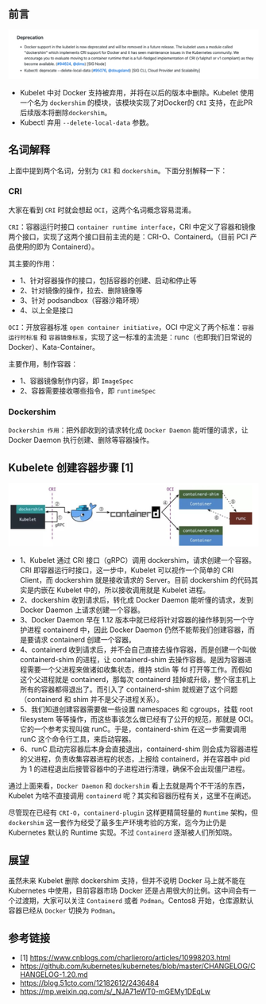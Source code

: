 
## 前言

![](../img/k8s-1.20-1.png)

- Kubelet 中对 Docker 支持被弃用，并将在以后的版本中删除。Kubelet 使用一个名为 `dockershim` 的模块，该模块实现了对Docker的 `CRI` 支持，在此PR后续版本将删除`dockershim`。
- Kubectl 弃用 `--delete-local-data` 参数。

## 名词解释

上面中提到两个名词，分别为 `CRI` 和 `dockershim`。下面分别解释一下：

### CRI

大家在看到 `CRI` 时就会想起 `OCI`，这两个名词概念容易混淆。

`CRI`：容器运行时接口 `container runtime interface`，CRI 中定义了容器和镜像两个接口，实现了这两个接口目前主流的是：CRI-O、Containerd。（目前 PCI 产品使用的即为 Containerd）。

其主要的作用：

- 1、针对容器操作的接口，包括容器的创建、启动和停止等
- 2、针对镜像的操作，拉去、删除镜像等
- 3、针对 podsandbox（容器沙箱环境）
- 4、以上全是接口

`OCI`：开放容器标准 `open container initiative`，OCI 中定义了两个标准：`容器运行时标准` 和 `容器镜像标准`，实现了这一标准的主流是：runc（也即我们日常说的 Docker）、Kata-Container。

主要作用，制作容器：

- 1、容器镜像制作内容，即 `ImageSpec`
- 2、容器需要接收哪些指令，即 `runtimeSpec`

### Dockershim

`Dockershim 作用`：把外部收到的请求转化成 `Docker Daemon` 能听懂的请求，让 Docker Daemon 执行创建、删除等容器操作。

## Kubelete 创建容器步骤 [1]

![](../img/k8s-1.20-2.png)

- 1、Kubelet 通过 CRI 接口（gRPC）调用 dockershim，请求创建一个容器。CRI 即容器运行时接口，这一步中，Kubelet 可以视作一个简单的 CRI Client，而 dockershim 就是接收请求的 Server。目前 dockershim 的代码其实是内嵌在 Kubelet 中的，所以接收调用就是 Kubelet 进程。
- 2、dockershim 收到请求后，转化成 Docker Daemon 能听懂的请求，发到 Docker Daemon 上请求创建一个容器。
- 3、Docker Daemon 早在 1.12 版本中就已经将针对容器的操作移到另一个守护进程 containerd 中，因此 Docker Daemon 仍然不能帮我们创建容器，而是要请求 containerd 创建一个容器。
- 4、containerd 收到请求后，并不会自己直接去操作容器，而是创建一个叫做 containerd-shim 的进程，让 containerd-shim 去操作容器。是因为容器进程需要一个父进程来做诸如收集状态，维持 stdin 等 fd 打开等工作。而假如这个父进程就是 containerd，那每次 containerd 挂掉或升级，整个宿主机上所有的容器都得退出了。而引入了 containerd-shim 就规避了这个问题（containerd 和 shim 并不是父子进程关系）。
- 5、我们知道创建容器需要做一些设置 namespaces 和 cgroups，挂载 root filesystem 等等操作，而这些事该怎么做已经有了公开的规范，那就是 OCI。它的一个参考实现叫做 runC。于是，containerd-shim 在这一步需要调用 runC 这个命令行工具，来启动容器。
- 6、runC 启动完容器后本身会直接退出，containerd-shim 则会成为容器进程的父进程，负责收集容器进程的状态，上报给 containerd，并在容器中 pid 为 1 的进程退出后接管容器中的子进程进行清理，确保不会出现僵尸进程。

通过上面来看，`Docker Daemon` 和 `dockershim` 看上去就是两个不干活的东西，Kubelet 为啥不直接调用 `containerd` 呢？其实和容器历程有关，这里不在阐述。

尽管现在已经有 `CRI-O`，`containerd-plugin` 这样更精简轻量的 `Runtime` 架构，但 `dockershim` 这一套作为经受了最多生产环境考验的方案，迄今为止仍是 Kubernetes 默认的 Runtime 实现。不过 `Containerd` 逐渐被人们所知晓。

## 展望

虽然未来 Kubelet 删除 dockershim 支持，但并不说明 Docker 马上就不能在 Kubernetes 中使用，目前容器市场 Docker 还是占用很大的比例。这中间会有一个过渡期，大家可以关注 `Containerd` 或者 `Podman`。Centos8 开始，仓库源默认容器已经从 `Docker` 切换为 `Podman`。

## 参考链接

- [1] https://www.cnblogs.com/charlieroro/articles/10998203.html
- https://github.com/kubernetes/kubernetes/blob/master/CHANGELOG/CHANGELOG-1.20.md
- https://blog.51cto.com/12182612/2436484
- https://mp.weixin.qq.com/s/_NJA71eWT0-mGEMy1DEqLw